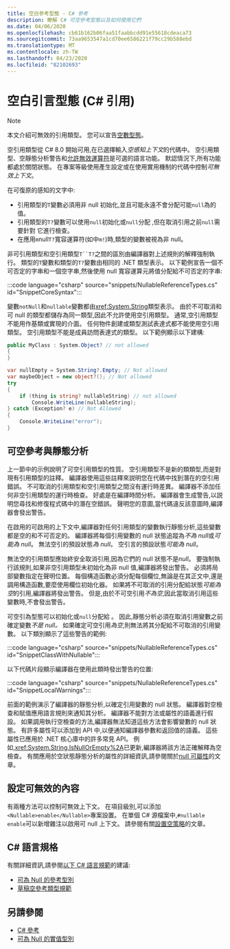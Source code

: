 ```yaml
---
title: 空白參考型態 - C# 參考
description: 瞭解 C# 可空參考型態以及如何使用它們
ms.date: 04/06/2020
ms.openlocfilehash: cb61b162b06faa51faabbcdd91e55618cdeaca73
ms.sourcegitcommit: 73aa9653547a1cd70ee6586221f79cc29b588ebd
ms.translationtype: MT
ms.contentlocale: zh-TW
ms.lasthandoff: 04/23/2020
ms.locfileid: "82102693"
---
```

# <a name="nullable-reference-types-c-reference"></a>空白引言型態 (C# 引用)

> [!NOTE]
> 本文介紹可無效的引用類型。 您可以宣告[空數型態](nullable-value-types.md)。

空引用類型從 C# 8.0 開始可用,在已選擇輸入*空感知上下文*的代碼中。 空引用類型、空靜態分析警告和[允許無效運算符](../operators/null-forgiving.md)是可選的語言功能。 默認情況下,所有功能都處於關閉狀態。 在專案等級使用產生設定或在使用實用機制的代碼中控制*可無效上下文*。

 在可復原的感知的文字中:

- 引用類型的`T`變數必須用非 null 初始化,並且可能永遠不會分配可能`null`為的值。
- 引用類型的`T?`變數可以使用`null`初始化或`null`分配 ,但在取消引用之前`null`需要針對 它進行檢查。
- 在應用`m`null`T?`寬容運算符(如中`m!`)時,類型的變數被視為非 null。

非可引用類型和空引用類型`T``T?`之間的區別由編譯器對上述規則的解釋強制執行。 類型的`T`變數和類型的`T?`變數由相同的 .NET 類型表示。 以下範例宣告一個不可否定的字串和一個空字串,然後使用 null 寬容運算元將值分配給不可否定的字串:

:::code language="csharp" source="snippets/NullableReferenceTypes.cs" id="SnippetCoreSyntax":::

變數`notNull`和`nullable`變數都由<xref:System.String>類型表示。 由於不可取消和可 null 的類型都儲存為同一類型,因此不允許使用空引用類型。 通常,空引用類型不能用作基類或實現的介面。 任何物件創建或類型測試表達式都不能使用空引用類型。 空引用類型不能是成員訪問表達式的類型。 以下範例顯示以下建構:

```csharp
public MyClass : System.Object? // not allowed
{
}

var nullEmpty = System.String?.Empty; // Not allowed
var maybeObject = new object?(); // Not allowed
try
{
    if (thing is string? nullableString) // not allowed
        Console.WriteLine(nullableString);
} catch (Exception? e) // Not Allowed
{
    Console.WriteLine("error");
}
```

## <a name="nullable-references-and-static-analysis"></a>可空參考與靜態分析

上一節中的示例說明了可空引用類型的性質。 空引用類型不是新的類類型,而是對現有引用類型的註釋。 編譯器使用這些註釋來説明您在代碼中找到潛在的空引用錯誤。 不可取消的引用類型和空引用類型之間沒有運行時差異。 編譯器不添加任何非空引用類型的運行時檢查。 好處是在編譯時間分析。 編譯器會生成警告,以説明您尋找和修復程式碼中的潛在空錯誤。 聲明您的意圖,當代碼違反該意圖時,編譯器會發出警告。

在啟用的可啟用的上下文中,編譯器對任何引用類型的變數執行靜態分析,這些變數都是空的和不可否定的。 編譯器將每個引用變數的 null 狀態追蹤為*不為 null*或*可能為 null*。 無法空引的預設狀態*為 null*。 空引言的預設狀態*可能為 null*。

無法空的引用類型應始終安全取消引用,因為它們的 null 狀態不是*null*。 要強制執行該規則,如果非空引用類型未初始化為非 null 值,編譯器將發出警告。 必須將局部變數指定在聲明位置。 每個構造函數必須分配每個欄位,無論是在其正文中,還是調用構造函數,要麼使用欄位初始化器。 如果將不可取消的引用分配給狀態*可能為空*的引用,編譯器將發出警告。 但是,由於不可空引用*不為空*,因此當取消引用這些變數時,不會發出警告。

可空引為型態可以初始化或`null`分配給 。 因此,靜態分析必須在取消引用變數之前確定變數*不是 null。* 如果確定可空引用*為空*,則無法將其分配給不可取消的引用變數。 以下類別顯示了這些警告的範例:

:::code language="csharp" source="snippets/NullableReferenceTypes.cs" id="SnippetClassWithNullable":::

以下代碼片段顯示編譯器在使用此類時發出警告的位置:

:::code language="csharp" source="snippets/NullableReferenceTypes.cs" id="SnippetLocalWarnings":::

前面的範例演示了編譯器的靜態分析,以確定引用變數的 null 狀態。 編譯器對空檢查和賦值應用語言規則來通知其分析。  編譯器不能對方法或屬性的語義進行假設。 如果調用執行空檢查的方法,編譯器無法知道這些方法會影響變數的 null 狀態。 有許多屬性可以添加到 API 中,以便通知編譯器參數和返回值的語義。 這些屬性已應用於 .NET 核心庫中的許多常見 API。 例如,<xref:System.String.IsNullOrEmpty%2A>已更新,編譯器將該方法正確解釋為空檢查。 有關應用於空狀態靜態分析的屬性的詳細資訊,請參閱關於[null 可屬性](../attributes/nullable-analysis.md)的文章。

## <a name="setting-the-nullable-context"></a>設定可無效的內容

有兩種方法可以控制可無效上下文。 在項目級別,可以添加`<Nullable>enable</Nullable>`專案設置。 在單個 C# 源檔案中,`#nullable enable`可以新增雜注以啟用可 null 上下文。 請參閱有關[設置空策略](../../nullable-migration-strategies.md)的文章。

## <a name="c-language-specification"></a>C# 語言規格

有關詳細資訊,請參閱[以下 C# 語言規範](~/_csharplang/spec/introduction.md)的建議:

- [可為 Null 的參考型別](~/_csharplang/proposals/csharp-8.0/nullable-reference-types.md)
- [草稿空參考類型規範](~/_csharplang/proposals/csharp-8.0/nullable-reference-types-specification.md)

## <a name="see-also"></a>另請參閱

- [C# 參考](../index.md)
- [可為 Null 的實值型別](nullable-value-types.md)
